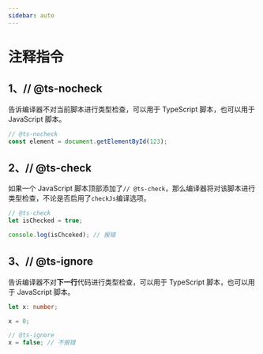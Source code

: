 ```yaml
---
sidebar: auto
---
```


# 注释指令

## 1、// @ts-nocheck

告诉编译器不对当前脚本进行类型检查，可以用于 TypeScript 脚本，也可以用于 JavaScript 脚本。

```typescript
// @ts-nocheck
const element = document.getElementById(123);
```

## 2、// @ts-check

如果一个 JavaScript 脚本顶部添加了`// @ts-check`，那么编译器将对该脚本进行类型检查，不论是否启用了`checkJs`编译选项。

```typescript
// @ts-check
let isChecked = true;

console.log(isChceked); // 报错
```

## 3、// @ts-ignore

告诉编译器不对**下一行**代码进行类型检查，可以用于 TypeScript 脚本，也可以用于 JavaScript 脚本。

```typescript
let x: number;

x = 0;

// @ts-ignore
x = false; // 不报错
```
